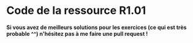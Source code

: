 # Code de la ressource R1.01

**Si vous avez de meilleurs solutions pour les exercices (ce qui est très probable ^^) n'hésitez pas à me faire une pull request !**